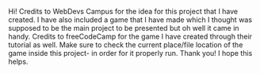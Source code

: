 Hi! Credits to WebDevs Campus for the idea for this project that I have created.
I have also included a game that I have made which I thought was supposed to be the main project to be presented but oh well it came in handy.
Credits to freeCodeCamp for the game I have created through their tutorial as well.
Make sure to check the current place/file location of the game inside this project- in order for it properly run.
Thank you! I hope this helps.
